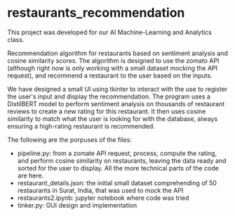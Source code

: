 # restaurants_recommendation
This project was developed for our AI Machine-Learning and Analytics class.

Recommendation algorithm for restaurants based on sentiment analysis and cosine similarity scores. The algorithm is designed to use the zomato API (although right now is only working with a small dataset mocking the API request), and recommend a restaurant to the user based on the inputs.

We have designed a small UI using tkinter to interact with the use to register the user's input and display the recommendation. The program uses a DistilBERT model to perform sentiment analysis on thousands of restaurant reviews to create a new rating for this restaurant. It then uses cosine similarity to match what the user is looking for with the database, always ensuring a high-rating restaurant is recommended.

The following are the porpuses of the files:
- pipeline.py: from a zomate API request, process, compute the rating, and perform cosine similarity on restaurants, leaving the data ready and sorted for the user to display. All the more technical parts of the code are here.
- restaurant_details.json: the initial small dataset comprehending of 50 restaurants in Surat, India, that was used to mock the API
- restaurants2.ipynb: jupyter notebook where code was tried
- tinker.py: GUI design and implementation
